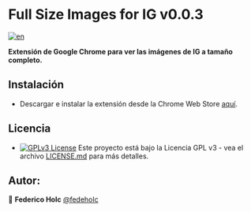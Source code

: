 # Full Size Images for IG v0.0.3
[![en](https://img.shields.io/badge/lang-en-red.svg)](https://github.com/fedeholc/full-size-insta-extension/blob/master/README.md)

**Extensión de Google Chrome para ver las imágenes de IG a tamaño completo.**

## Instalación
- Descargar e instalar la extensión desde la Chrome Web Store [aquí](https://chrome.google.com/webstore/detail/instagram-full-size-photo/eanpijghoobafibemccmoleollpjhcgg).

## Licencia
- [![GPLv3 License](https://img.shields.io/badge/License-GPL%20v3-yellow.svg)](https://opensource.org/licenses/) Este proyecto está bajo la Licencia GPL v3 - vea el archivo [LICENSE.md](LICENSE.md) para más detalles.

## Autor:
👤 **Federico Holc** [@fedeholc](https://github.com/fedeholc)

